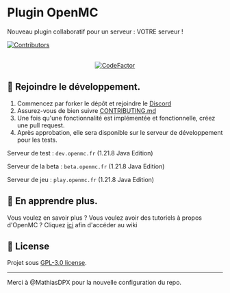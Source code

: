 # Plugin OpenMC
Nouveau plugin collaboratif pour un serveur : VOTRE serveur !

<a href="https://github.com/ServerOpenMC/PluginV2/graphs/contributors">
  <img src="https://contrib.rocks/image?repo=ServerOpenMC/PluginV2" alt="Contributors" />
</a><br><br>

<p align="center">
  <a href="https://www.codefactor.io/repository/github/serveropenmc/pluginv2">
    <img src="https://www.codefactor.io/repository/github/serveropenmc/pluginv2/badge" alt="CodeFactor" />
  </a>
</p>

## 🤝 Rejoindre le développement.
1. Commencez par forker le dépôt et rejoindre le [Discord](https://discord.gg/aywen)
2. Assurez-vous de bien suivre [CONTRIBUTING.md](https://github.com/ServerOpenMC/PluginV2/blob/master/CONTRIBUTING.md)
3. Une fois qu'une fonctionnalité est implémentée et fonctionnelle, créez une pull request.
4. Après approbation, elle sera disponible sur le serveur de développement pour les tests.

Serveur de test : `dev.openmc.fr` (1.21.8 Java Edition)

Serveur de la beta : `beta.openmc.fr` (1.21.8 Java Edition)

Serveur de jeu : `play.openmc.fr` (1.21.8 Java Edition)

## 📘 En apprendre plus.
Vous voulez en savoir plus ? Vous voulez avoir des tutoriels à propos d'OpenMC ?
Cliquez [ici](https://github.com/ServerOpenMC/PluginV2/wiki) afin d'accéder au wiki

## 📃 License
Projet sous [GPL-3.0 license](https://choosealicense.com/licenses/gpl-3.0/).

---
Merci à @MathiasDPX pour la nouvelle configuration du repo.
